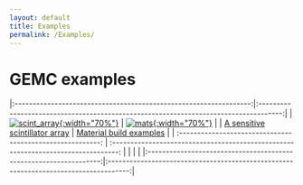 ```yaml
---
layout: default
title: Examples
permalink: /Examples/
---
```




# GEMC examples

|:-----------------------------------------------------------------:|:------------------------------------------------------------------------------------:|
| [![scint_array]{:width="70%"}](../examples/scintillator_array)    |                     [![mats]{:width="70%"}](../examples/materials)                   |
|  [A sensitive scintillator array](../examples/scintillator_array) |                     [Material build examples](../examples/materials)                 |
|   :--------------------------------------------------------:      |  :--------------------------------------------------------------------------------:  |
|                                                                   |                                                                                      |
|:-----------------------------------------------------------------:|:------------------------------------------------------------------------------------:|



[scint_array]: /home/assets/images/examples/scintillator_array/geometry.png
[mats]:       /home/assets/images/examples/materials/five_targets_geo.png
